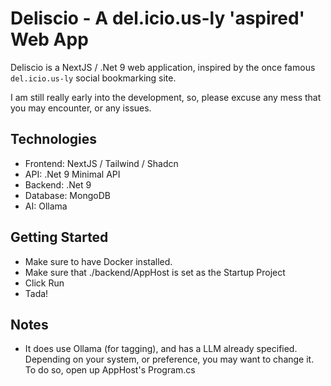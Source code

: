 # Deliscio - A del.icio.us-ly 'aspired' Web App

Deliscio is a NextJS / .Net 9 web application, inspired by the once famous `del.icio.us-ly` social bookmarking site.

I am still really early into the development, so, please excuse any mess that you may encounter, or any issues.

## Technologies
- Frontend: NextJS / Tailwind / Shadcn
- API: .Net 9 Minimal API
- Backend: .Net 9
- Database: MongoDB
- AI: Ollama


## Getting Started
- Make sure to have Docker installed.
- Make sure that ./backend/AppHost is set as the Startup Project
- Click Run
- Tada!

## Notes
- It does use Ollama (for tagging), and has a LLM already specified. 
  Depending on your system, or preference, you may want to change it. 
  To do so, open up AppHost's Program.cs



